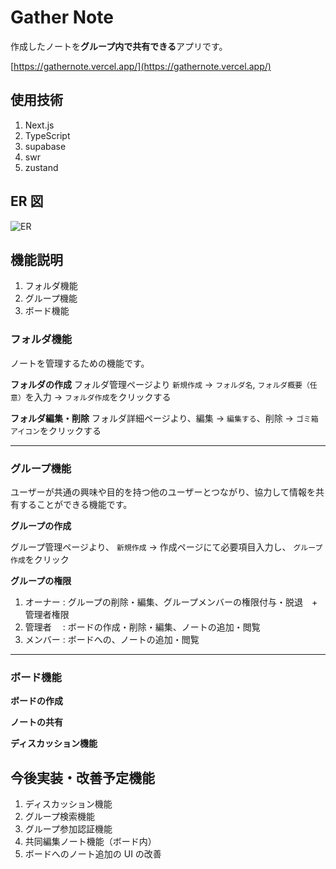 # Gather Note

作成したノートを**グループ内で共有できる**アプリです。

[https://gathernote.vercel.app/](https://gathernote.vercel.app/)

## 使用技術

1. Next.js
2. TypeScript
3. supabase
4. swr
5. zustand

## ER 図
![ER](https://github.com/anji0114/gather-note/assets/72867978/0654578e-c04e-4429-bf4c-32b038d09324)

## 機能説明

1. フォルダ機能
2. グループ機能
3. ボード機能

### フォルダ機能

ノートを管理するための機能です。

**フォルダの作成**
フォルダ管理ページより `新規作成` → `フォルダ名`, `フォルダ概要（任意）`を入力 → `フォルダ作成`をクリックする

**フォルダ編集・削除**
フォルダ詳細ページより、編集 → `編集する`、削除 → `ゴミ箱アイコン`をクリックする

---

### グループ機能

ユーザーが共通の興味や目的を持つ他のユーザーとつながり、協力して情報を共有することができる機能です。

**グループの作成**

グループ管理ページより、 `新規作成` → 作成ページにて必要項目入力し、 `グループ作成`をクリック

**グループの権限**

1. オーナー : グループの削除・編集、グループメンバーの権限付与・脱退　+ 管理者権限
2. 管理者　 : ボードの作成・削除・編集、ノートの追加・閲覧
3. メンバー : ボードへの、ノートの追加・閲覧

---

### ボード機能

**ボードの作成**

**ノートの共有**

**ディスカッション機能**

## 今後実装・改善予定機能

1. ディスカッション機能
2. グループ検索機能
3. グループ参加認証機能
4. 共同編集ノート機能（ボード内）
5. ボードへのノート追加の UI の改善
